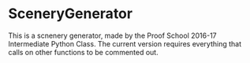 # SceneryGenerator
This is a scnenery generator, made by the Proof School 2016-17 Intermediate Python Class. The current version requires everything that calls on other functions to be commented out.
